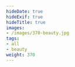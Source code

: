 ```yaml
---
hideDate: true
hideExif: true
hideTitle: true
images:
- /images/370-beauty.jpg
tags:
- all
- beauty
weight: 370
---
```

